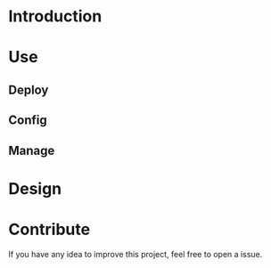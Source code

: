 # Introduction





# Use



## Deploy




## Config



## Manage





# Design




# Contribute

If you have any idea to improve this project, feel free to open a issue.